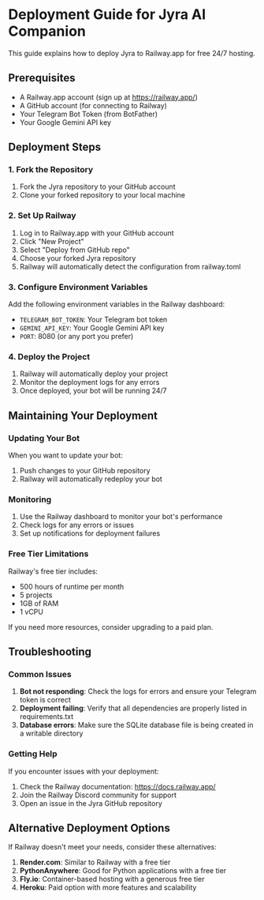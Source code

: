 # Deployment Guide for Jyra AI Companion

This guide explains how to deploy Jyra to Railway.app for free 24/7 hosting.

## Prerequisites

- A Railway.app account (sign up at https://railway.app/)
- A GitHub account (for connecting to Railway)
- Your Telegram Bot Token (from BotFather)
- Your Google Gemini API key

## Deployment Steps

### 1. Fork the Repository

1. Fork the Jyra repository to your GitHub account
2. Clone your forked repository to your local machine

### 2. Set Up Railway

1. Log in to Railway.app with your GitHub account
2. Click "New Project"
3. Select "Deploy from GitHub repo"
4. Choose your forked Jyra repository
5. Railway will automatically detect the configuration from railway.toml

### 3. Configure Environment Variables

Add the following environment variables in the Railway dashboard:

- `TELEGRAM_BOT_TOKEN`: Your Telegram bot token
- `GEMINI_API_KEY`: Your Google Gemini API key
- `PORT`: 8080 (or any port you prefer)

### 4. Deploy the Project

1. Railway will automatically deploy your project
2. Monitor the deployment logs for any errors
3. Once deployed, your bot will be running 24/7

## Maintaining Your Deployment

### Updating Your Bot

When you want to update your bot:

1. Push changes to your GitHub repository
2. Railway will automatically redeploy your bot

### Monitoring

1. Use the Railway dashboard to monitor your bot's performance
2. Check logs for any errors or issues
3. Set up notifications for deployment failures

### Free Tier Limitations

Railway's free tier includes:
- 500 hours of runtime per month
- 5 projects
- 1GB of RAM
- 1 vCPU

If you need more resources, consider upgrading to a paid plan.

## Troubleshooting

### Common Issues

1. **Bot not responding**: Check the logs for errors and ensure your Telegram token is correct
2. **Deployment failing**: Verify that all dependencies are properly listed in requirements.txt
3. **Database errors**: Make sure the SQLite database file is being created in a writable directory

### Getting Help

If you encounter issues with your deployment:
1. Check the Railway documentation: https://docs.railway.app/
2. Join the Railway Discord community for support
3. Open an issue in the Jyra GitHub repository

## Alternative Deployment Options

If Railway doesn't meet your needs, consider these alternatives:

1. **Render.com**: Similar to Railway with a free tier
2. **PythonAnywhere**: Good for Python applications with a free tier
3. **Fly.io**: Container-based hosting with a generous free tier
4. **Heroku**: Paid option with more features and scalability
